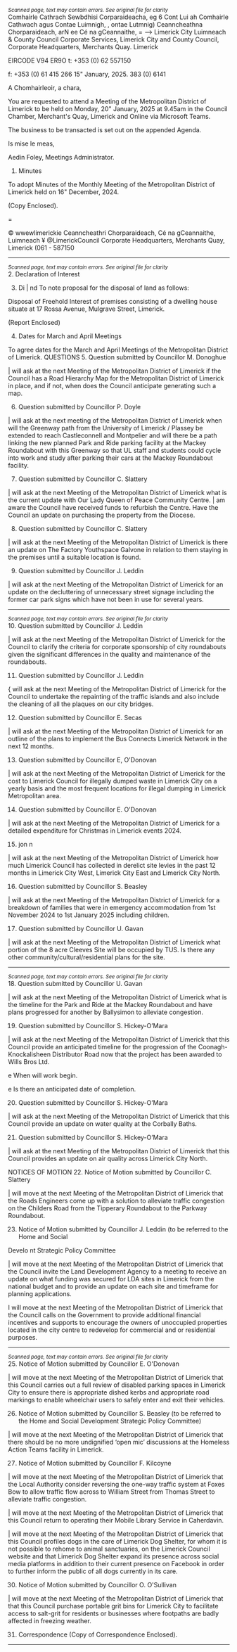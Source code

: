 *<small>Scanned page, text may contain errors. See original file for clarity</small>*  
Comhairle Cathrach Sewbdhisi Corparaideacha,
eg 6 Cont Lui ah Comhairle Cathwach agus Contae Luimnigh,
, ontae Lutmnig) Ceanncheathna Chorparaideach,
arN ee Cé na gCeannaithe,
= —> Limerick City Luimneach
& County Council
Corporate Services,
Limerick City and County Council,
Corporate Headquarters,
Merchants Quay.
Limerick

EIRCODE V94 ER9O
t: +353 (0) 62 557150

f: +353 (0) 61 415 266
15" January, 2025. 383 (0) 6141

A Chomhairleoir, a chara,

You are requested to attend a Meeting of the Metropolitan District of Limerick to be held on
Monday, 20" January, 2025 at 9.45am in the Council Chamber, Merchant's Quay, Limerick and
Online via Microsoft Teams.

The business to be transacted is set out on the appended Agenda.

Is mise le meas,

Aedin Foley,
Meetings Administrator.

1. Minutes

To adopt Minutes of the Monthly Meeting of the Metropolitan District of Limerick held on 16"
December, 2024.

(Copy Enclosed).

=

© wwewlimerickie
Ceanncheathri Chorparaideach, Cé na gCeannaithe, Luimneach ¥ @LimerickCouncil
Corporate Headquarters, Merchants Quay, Limerick (061 - 587150

---
*<small>Scanned page, text may contain errors. See original file for clarity</small>*  
2. Declaration of Interest

3. Di | nd
To note proposal for the disposal of land as follows:

Disposal of Freehold Interest of premises consisting of a dwelling house situate at 17 Rossa
Avenue, Mulgrave Street, Limerick.

(Report Enclosed)

4. Dates for March and April Meetings

To agree dates for the March and April Meetings of the Metropolitan District of Limerick.
QUESTIONS
5. Question submitted by Councillor M. Donoghue

| will ask at the next Meeting of the Metropolitan District of Limerick if the Council has a Road
Hierarchy Map for the Metropolitan District of Limerick in place, and if not, when does the Council
anticipate generating such a map.

6. Question submitted by Councillor P. Doyle

| will ask at the next meeting of the Metropolitan District of Limerick when will the Greenway path
from the University of Limerick / Plassey be extended to reach Castleconnell and Montpelier and
will there be a path linking the new planned Park and Ride parking facility at the Mackey
Roundabout with this Greenway so that UL staff and students could cycle into work and study
after parking their cars at the Mackey Roundabout facility.

7. Question submitted by Councillor C. Slattery

| will ask at the next Meeting of the Metropolitan District of Limerick what is the current update
with Our Lady Queen of Peace Community Centre. | am aware the Council have received funds
to refurbish the Centre. Have the Council an update on purchasing the property from the Diocese.

8. Question submitted by Councillor C. Slattery

| will ask at the next Meeting of the Metropolitan District of Limerick is there an update on The
Factory Youthspace Galvone in relation to them staying in the premises until a suitable location
is found.

9. Question submitted by Councillor J. Leddin

| will ask at the next Meeting of the Metropolitan District of Limerick for an update on the
decluttering of unnecessary street signage including the former car park signs which have not
been in use for several years.

---
*<small>Scanned page, text may contain errors. See original file for clarity</small>*  
10. Question submitted by Councillor J. Leddin

| will ask at the next Meeting of the Metropolitan District of Limerick for the Council to clarify the
criteria for corporate sponsorship of city roundabouts given the significant differences in the
quality and maintenance of the roundabouts.

11. Question submitted by Councillor J. Leddin

{ will ask at the next Meeting of the Metropolitan District of Limerick for the Council to undertake
the repainting of the traffic islands and also include the cleaning of all the plaques on our city
bridges.

12. Question submitted by Councillor E. Secas

| will ask at the next Meeting of the Metropolitan District of Limerick for an outline of the plans
to implement the Bus Connects Limerick Network in the next 12 months.

13. Question submitted by Councillor E, O'Donovan

| will ask at the next Meeting of the Metropolitan District of Limerick for the cost to Limerick
Council for illegally dumped waste in Limerick City on a yearly basis and the most frequent
locations for illegal dumping in Limerick Metropolitan area.

14. Question submitted by Councillor E. O'Donovan

| will ask at the next Meeting of the Metropolitan District of Limerick for a detailed expenditure
for Christmas in Limerick events 2024.

15. jon n

| will ask at the next Meeting of the Metropolitan District of Limerick how much Limerick Council
has collected in derelict site levies in the past 12 months in Limerick City West, Limerick City East
and Limerick City North.

16. Question submitted by Councillor S. Beasley

| will ask at the next Meeting of the Metropolitan District of Limerick for a breakdown of families
that were in emergency accommodation from 1st November 2024 to 1st January 2025 including
children.

17. Question submitted by Councillor U. Gavan

| will ask at the next Meeting of the Metropolitan District of Limerick what portion of the 8 acre
Cleeves Site will be occupied by TUS. Is there any other community/cultural/residential plans for
the site.

---
*<small>Scanned page, text may contain errors. See original file for clarity</small>*  
18. Question submitted by Councillor U. Gavan

| will ask at the next Meeting of the Metropolitan District of Limerick what is the timeline for the
Park and Ride at the Mackey Roundabout and have plans progressed for another by Ballysimon
to alleviate congestion.

19. Question submitted by Councillor S. Hickey-O’Mara

| will ask at the next Meeting of the Metropolitan District of Limerick that this Council provide an
anticipated timeline for the progression of the Coonagh-Knockalisheen Distributor Road now that
the project has been awarded to Wills Bros Ltd.

e When will work begin.

e Is there an anticipated date of completion.

20. Question submitted by Councillor S. Hickey-O’Mara

| will ask at the next Meeting of the Metropolitan District of Limerick that this Council provide an
update on water quality at the Corbally Baths.

21. Question submitted by Councillor S. Hickey-O’Mara

| will ask at the next Meeting of the Metropolitan District of Limerick that this Council provides an
update on air quality across Limerick City North.

NOTICES OF MOTION
22. Notice of Motion submitted by Councillor C. Slattery

| will move at the next Meeting of the Metropolitan District of Limerick that the Roads Engineers
come up with a solution to alleviate traffic congestion on the Childers Road from the Tipperary
Roundabout to the Parkway Roundabout.

23. Notice of Motion submitted by Councillor J. Leddin (to be referred to the Home and Social

Develo nt Strategic Policy Committee

| will move at the next Meeting of the Metropolitan District of Limerick that the Council invite the
Land Development Agency to a meeting to receive an update on what funding was secured for
LDA sites in Limerick from the national budget and to provide an update on each site and
timeframe for planning applications.

I will move at the next Meeting of the Metropolitan District of Limerick that the Council calls on
the Government to provide additional financial incentives and supports to encourage the owners
of unoccupied properties located in the city centre to redevelop for commercial and or residential
purposes.

---
*<small>Scanned page, text may contain errors. See original file for clarity</small>*  
25. Notice of Motion submitted by Councillor E. O'Donovan

| will move at the next Meeting of the Metropolitan District of Limerick that this Council carries
out a full review of disabled parking spaces in Limerick City to ensure there is appropriate dished
kerbs and appropriate road markings to enable wheelchair users to safely enter and exit their
vehicles.

26. Notice of Motion submitted by Councillor S. Beasley (to be referred to the Home and Social
Development Strategic Policy Committee)

| will move at the next Meeting of the Metropolitan District of Limerick that there should be no
more undignified ‘open mic’ discussions at the Homeless Action Teams facility in Limerick.

27. Notice of Motion submitted by Councillor F. Kilcoyne

| will move at the next Meeting of the Metropolitan District of Limerick that the Local Authority
consider reversing the one-way traffic system at Foxes Bow to allow traffic flow across to William
Street from Thomas Street to alleviate traffic congestion.

| will move at the next Meeting of the Metropolitan District of Limerick that this Council return to
operating their Mobile Library Service in Caherdavin.

| will move at the next Meeting of the Metropolitan District of Limerick that this Council profiles
dogs in the care of Limerick Dog Shelter, for whom it is not possible to rehome to animal
sanctuaries, on the Limerick Council website and that Limerick Dog Shelter expand its presence
across social media platforms in addition to their current presence on Facebook in order to further
inform the public of all dogs currently in its care.

30. Notice of Motion submitted by Councillor O. O'Sullivan

| will move at the next Meeting of the Metropolitan District of Limerick that that this Council
purchase portable grit bins for Limerick City to facilitate access to salt-grit for residents or
businesses where footpaths are badly affected in freezing weather.

31. Correspondence
(Copy of Correspondence Enclosed).

---
